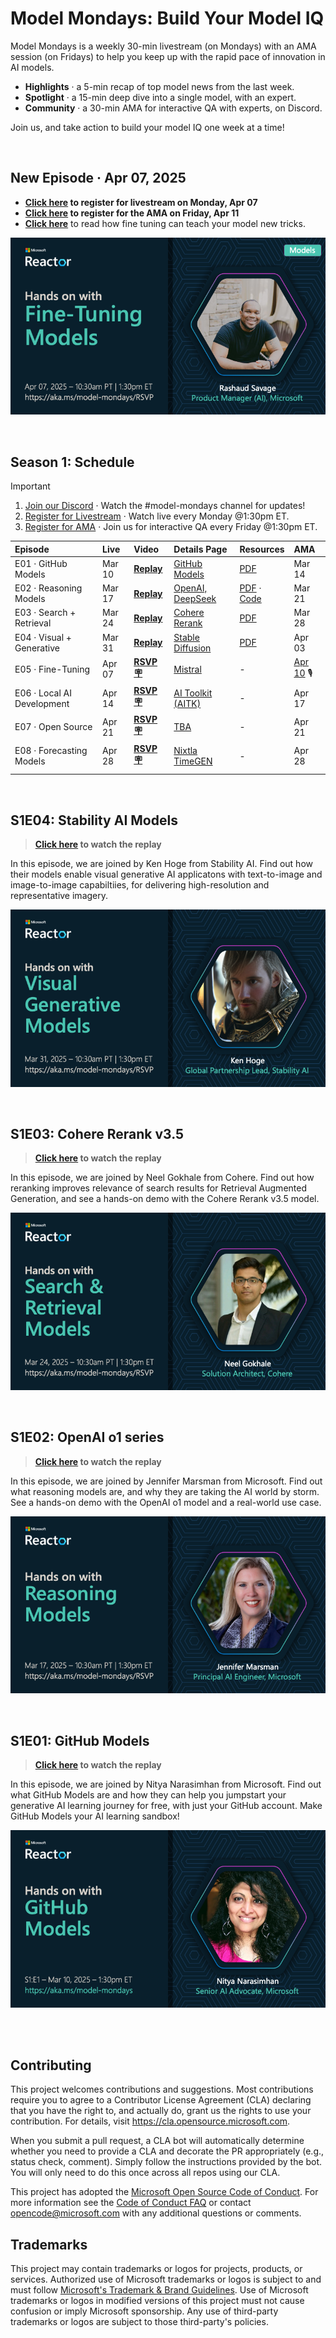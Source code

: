 
# Model Mondays: Build Your Model IQ

Model Mondays is a weekly 30-min livestream (on Mondays) with an AMA session (on Fridays) to help you keep up with the rapid pace of innovation in AI models.

- **Highlights** · a 5-min recap of top model news from the last week.
- **Spotlight** · a 15-min deep dive into a single model, with an expert.
- **Community** · a 30-min AMA for interactive QA with experts, on Discord.

Join us, and take action to build your model IQ one week at a time!

<br/>


## New Episode · Apr 07, 2025

- **[Click here](https://developer.microsoft.com/en-us/reactor/events/25356/) to register for livestream on Monday, Apr 07**
- **[Click here](https://aka.ms/model-mondays/chat) to register for the AMA on Friday, Apr 11**
- **[Click here](https://techcommunity.microsoft.com/blog/machinelearningblog/model-mondays-teaching-your-model-new-tricks-with-fine-tuning/4401129)** to read how fine tuning can teach your model new tricks.

[![Banner](./docs/season-01/img/S1E5-spotlight.png)](https://youtu.be/Qs4fdy17b40?list=PLmsFUfdnGr3wzz6a4E-Szksg92JPng-AL)

<br/>

## Season 1: Schedule

> [!IMPORTANT]  
> 1. [Join our Discord](https://aka.ms/model-mondays/discord) · Watch the #model-mondays channel for updates!
> 2. [Register for Livestream](https://aka.ms/model-mondays/RSVP) · Watch live every Monday @1:30pm ET.
> 3. [Register for AMA](https://aka.ms/model-mondays/chat) · Join us for interactive QA every Friday @1:30pm ET.

| Episode | Live | Video | Details Page | Resources | AMA |
|:---|:---|:---|:---|:---|:---|
| E01 · GitHub Models | Mar 10 | [**Replay**](https://developer.microsoft.com/reactor/events/25265/)| [GitHub Models](./docs/season-01/ep-01.md) | [PDF](https://speakerdeck.com/nitya/model-mondays-s1-e1-mar-10-2025)  | Mar 14  |
| E02 ·  Reasoning Models| Mar 17 | [**Replay**](https://developer.microsoft.com/en-us/reactor/events/25266/) | [OpenAI, DeepSeek](./docs/season-01/ep-02.md)| [PDF](https://speakerdeck.com/nitya/model-mondays-s1-e2-hands-on-with-reasoning-models) · [Code](./labs/season-01/reasoning-models/README.md) | Mar 21 |
| E03 ·  Search + Retrieval | Mar 24 |  [**Replay**](https://developer.microsoft.com/en-us/reactor/events/25354/) |[Cohere Rerank](./docs/season-01/ep-03.md) | [PDF](https://speakerdeck.com/nitya/model-mondays-s1-e3-hands-on-with-search-and-retrieval-models)  | Mar 28 |
| E04 ·  Visual + Generative | Mar 31 |[**Replay**](https://developer.microsoft.com/en-us/reactor/events/25355/) |[Stable Diffusion](./docs/season-01/ep-04.md) |  [PDF](https://speakerdeck.com/nitya/model-mondays-s1-e4-hands-on-with-visual-generative-ai) | Apr 03 |
| E05 ·  Fine-Tuning | Apr 07 |[**RSVP 🪧**](https://developer.microsoft.com/en-us/reactor/events/25356/)  |[Mistral](./docs/season-01/ep-05.md) | - |  [Apr 10](https://aka.ms/model-mondays/chat) 🎙️  |
| E06 ·  Local AI Development | Apr 14 |[**RSVP 🪧**](https://developer.microsoft.com/en-us/reactor/events/25357/)  |[AI Toolkit (AITK)](./docs/season-01/ep-06.md) | - |Apr 17 |
| E07 ·  Open Source | Apr 21 |[**RSVP 🪧**](https://developer.microsoft.com/en-us/reactor/events/25358/)  |[TBA](./docs/season-01/ep-07.md) | - | Apr 21 |
| E08 ·  Forecasting Models | Apr 28 |[**RSVP 🪧**](https://developer.microsoft.com/en-us/reactor/events/25359/)  |[Nixtla TimeGEN](./docs/season-01/ep-08.md) | - | Apr 28 |
| | |

<br/>

## S1E04: Stability AI Models

> **[Click here](https://www.youtube.com/watch?v=kDR09m_cUKs) to watch the replay**

In this episode, we are joined by Ken Hoge from Stability AI. Find out how their models enable visual generative AI applicatons with text-to-image and image-to-image capabiltiies, for delivering high-resolution and representative imagery.

[![Banner](./docs/season-01/img/S1E4-spotlight.png)](https://developer.microsoft.com/en-us/reactor/events/25355/)

<br/>

## S1E03: Cohere Rerank v3.5

> **[Click here](https://www.youtube.com/watch?v=Qs4fdy17b40L) to watch the replay**

In this episode, we are joined by Neel Gokhale from Cohere. Find out how reranking improves relevance of search results for Retrieval Augmented Generation, and see a hands-on demo with the Cohere Rerank v3.5 model.

[![Banner](./docs/season-01/img/S1E3-spotlight.png)](https://youtu.be/Qs4fdy17b40?list=PLmsFUfdnGr3wzz6a4E-Szksg92JPng-AL)

<br/>

## S1E02: OpenAI o1 series

> **[Click here](https://youtu.be/nTqr4pzxF-k?list=PLmsFUfdnGr3wzz6a4E-Szksg92JPng-AL) to watch the replay**

In this episode, we are joined by Jennifer Marsman from Microsoft. Find out what reasoning models are, and why they are taking the AI world by storm. See a hands-on demo with the OpenAI o1 model and a real-world use case.

[![Banner](./docs/season-01/img/S1E2-spotlight.png)](https://youtu.be/nTqr4pzxF-k?list=PLmsFUfdnGr3wzz6a4E-Szksg92JPng-AL)

<br/>

## S1E01: GitHub Models

> **[Click here](https://www.youtube.com/watch?v=dohvGc7eyqU&list=PLmsFUfdnGr3wzz6a4E-Szksg92JPng-AL&index=3&pp=iAQB) to watch the replay**

In this episode, we are joined by Nitya Narasimhan from Microsoft. Find out what GitHub Models are and how they can help you jumpstart your generative AI learning journey for free, with just your GitHub account. Make GitHub Models your AI learning sandbox!

[![Banner](./docs/season-01/img/S1E1-spotlight.png)](https://www.youtube.com/watch?v=dohvGc7eyqU&list=PLmsFUfdnGr3wzz6a4E-Szksg92JPng-AL&index=3&pp=iAQB)

<br/>

<br/>

## Contributing

This project welcomes contributions and suggestions.  Most contributions require you to agree to a
Contributor License Agreement (CLA) declaring that you have the right to, and actually do, grant us
the rights to use your contribution. For details, visit https://cla.opensource.microsoft.com.

When you submit a pull request, a CLA bot will automatically determine whether you need to provide
a CLA and decorate the PR appropriately (e.g., status check, comment). Simply follow the instructions
provided by the bot. You will only need to do this once across all repos using our CLA.

This project has adopted the [Microsoft Open Source Code of Conduct](https://opensource.microsoft.com/codeofconduct/).
For more information see the [Code of Conduct FAQ](https://opensource.microsoft.com/codeofconduct/faq/) or
contact [opencode@microsoft.com](mailto:opencode@microsoft.com) with any additional questions or comments.

## Trademarks

This project may contain trademarks or logos for projects, products, or services. Authorized use of Microsoft 
trademarks or logos is subject to and must follow 
[Microsoft's Trademark & Brand Guidelines](https://www.microsoft.com/en-us/legal/intellectualproperty/trademarks/usage/general).
Use of Microsoft trademarks or logos in modified versions of this project must not cause confusion or imply Microsoft sponsorship.
Any use of third-party trademarks or logos are subject to those third-party's policies.
